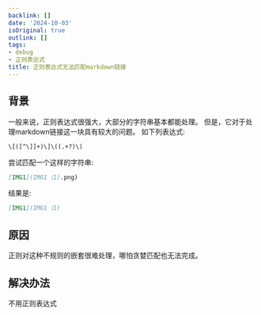 ```yaml
---
backlink: []
date: '2024-10-03'
isOriginal: true
outlink: []
tags:
- debug
- 正则表达式
title: 正则表达式无法匹配markdown链接
---
```

## 背景
一般来说，正则表达式很强大，大部分的字符串基本都能处理。
但是，它对于处理markdown链接这一块具有较大的问题。
如下列表达式:
```regex
\[([^\]]+)\]\((.+?)\)
```
尝试匹配一个这样的字符串:
```markdown
[IMG1](IMG1（1).png)
```
结果是:
```markdown
[IMG1](IMG1（1)
```
## 原因
正则对这种不规则的嵌套很难处理，哪怕贪婪匹配也无法完成。
## 解决办法
不用正则表达式